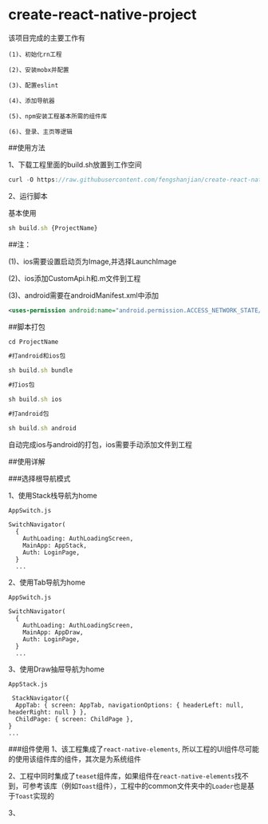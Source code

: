 # create-react-native-project


该项目完成的主要工作有

```
(1)、初始化rn工程

(2)、安装mobx并配置

(3)、配置eslint

(4)、添加导航器

(5)、npm安装工程基本所需的组件库

(6)、登录、主页等逻辑
```

##使用方法


1、下载工程里面的build.sh放置到工作空间

```js
curl -O https://raw.githubusercontent.com/fengshanjian/create-react-native-project/master/build.sh

```

2、运行脚本


基本使用

```js
sh build.sh {ProjectName}

```

##注：

(1)、ios需要设置启动页为Image,并选择LaunchImage

(2)、ios添加CustomApi.h和.m文件到工程

(3)、android需要在androidManifest.xml中添加

```xml
<uses-permission android:name="android.permission.ACCESS_NETWORK_STATE/>
```



##脚本打包

```js
cd ProjectName

#打android和ios包

sh build.sh bundle  

#打ios包

sh build.sh ios

#打android包

sh build.sh android

```

自动完成ios与android的打包，ios需要手动添加文件到工程

##使用详解

###选择根导航模式

1、使用Stack栈导航为home

```
AppSwitch.js

SwitchNavigator(
  {
    AuthLoading: AuthLoadingScreen,
    MainApp: AppStack,
    Auth: LoginPage,
  }
  ...
```

2、使用Tab导航为home

```
AppSwitch.js

SwitchNavigator(
  {
    AuthLoading: AuthLoadingScreen,
    MainApp: AppDraw,
    Auth: LoginPage,
  }
  ...
```

3、使用Draw抽屉导航为home

```
AppStack.js

 StackNavigator({
  AppTab: { screen: AppTab, navigationOptions: { headerLeft: null, headerRight: null } },
  ChildPage: { screen: ChildPage },
}
...
```
###组件使用
1、该工程集成了```react-native-elements```, 所以工程的UI组件尽可能的使用该组件库的组件，其次是为系统组件

2、工程中同时集成了```teaset```组件库，如果组件在```react-native-elements```找不到，可参考该库（例如```Toast```组件），工程中的common文件夹中的```Loader```也是基于```Toast```实现的

3、

